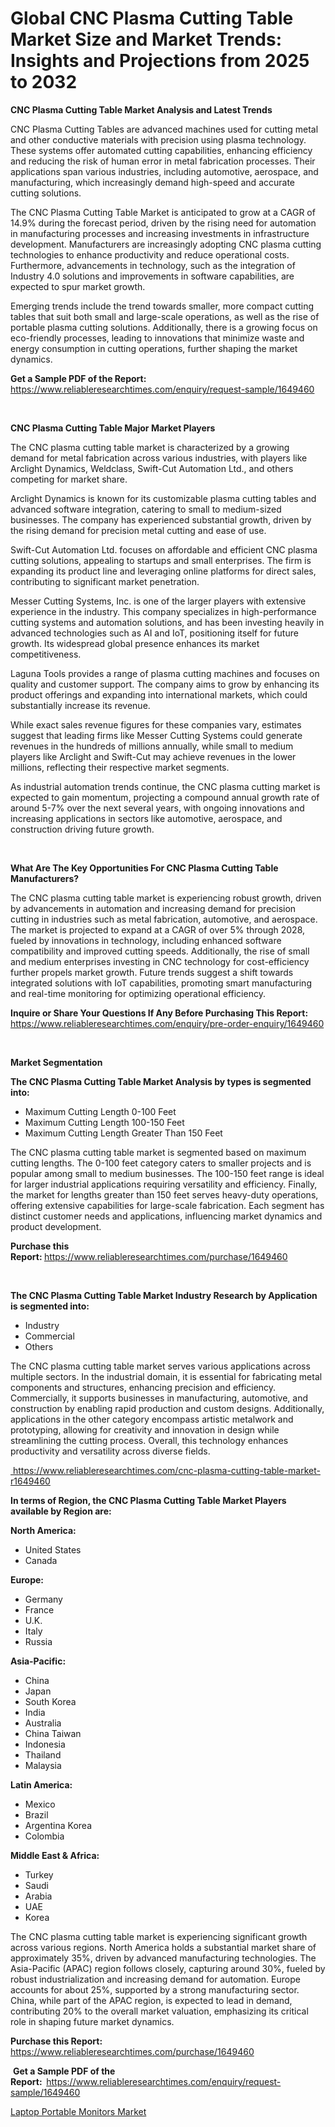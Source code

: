 <p><h1>Global CNC Plasma Cutting Table Market Size and Market Trends: Insights and Projections from 2025 to 2032</h1></p><p><strong>CNC Plasma Cutting Table Market Analysis and Latest Trends</strong></p>
<p><p>CNC Plasma Cutting Tables are advanced machines used for cutting metal and other conductive materials with precision using plasma technology. These systems offer automated cutting capabilities, enhancing efficiency and reducing the risk of human error in metal fabrication processes. Their applications span various industries, including automotive, aerospace, and manufacturing, which increasingly demand high-speed and accurate cutting solutions.</p><p>The CNC Plasma Cutting Table Market is anticipated to grow at a CAGR of 14.9% during the forecast period, driven by the rising need for automation in manufacturing processes and increasing investments in infrastructure development. Manufacturers are increasingly adopting CNC plasma cutting technologies to enhance productivity and reduce operational costs. Furthermore, advancements in technology, such as the integration of Industry 4.0 solutions and improvements in software capabilities, are expected to spur market growth.</p><p>Emerging trends include the trend towards smaller, more compact cutting tables that suit both small and large-scale operations, as well as the rise of portable plasma cutting solutions. Additionally, there is a growing focus on eco-friendly processes, leading to innovations that minimize waste and energy consumption in cutting operations, further shaping the market dynamics.</p></p>
<p><strong>Get a Sample PDF of the Report:&nbsp;</strong> <a href="https://www.reliableresearchtimes.com/enquiry/request-sample/1649460?utm_campaign=2199&utm_medium=2&utm_source=Github&utm_content=ia&utm_term=18022025&utm_id=cnc-plasma-cutting-table">https://www.reliableresearchtimes.com/enquiry/request-sample/1649460</a></p>
<p>&nbsp;</p>
<p><strong>CNC Plasma Cutting Table Major Market Players</strong></p>
<p><p>The CNC plasma cutting table market is characterized by a growing demand for metal fabrication across various industries, with players like Arclight Dynamics, Weldclass, Swift-Cut Automation Ltd., and others competing for market share. </p><p>Arclight Dynamics is known for its customizable plasma cutting tables and advanced software integration, catering to small to medium-sized businesses. The company has experienced substantial growth, driven by the rising demand for precision metal cutting and ease of use. </p><p>Swift-Cut Automation Ltd. focuses on affordable and efficient CNC plasma cutting solutions, appealing to startups and small enterprises. The firm is expanding its product line and leveraging online platforms for direct sales, contributing to significant market penetration.</p><p>Messer Cutting Systems, Inc. is one of the larger players with extensive experience in the industry. This company specializes in high-performance cutting systems and automation solutions, and has been investing heavily in advanced technologies such as AI and IoT, positioning itself for future growth. Its widespread global presence enhances its market competitiveness.</p><p>Laguna Tools provides a range of plasma cutting machines and focuses on quality and customer support. The company aims to grow by enhancing its product offerings and expanding into international markets, which could substantially increase its revenue.</p><p>While exact sales revenue figures for these companies vary, estimates suggest that leading firms like Messer Cutting Systems could generate revenues in the hundreds of millions annually, while small to medium players like Arclight and Swift-Cut may achieve revenues in the lower millions, reflecting their respective market segments.</p><p>As industrial automation trends continue, the CNC plasma cutting market is expected to gain momentum, projecting a compound annual growth rate of around 5-7% over the next several years, with ongoing innovations and increasing applications in sectors like automotive, aerospace, and construction driving future growth.</p></p>
<p>&nbsp;</p>
<p><strong>What Are The Key Opportunities For CNC Plasma Cutting Table Manufacturers?</strong></p>
<p><p>The CNC plasma cutting table market is experiencing robust growth, driven by advancements in automation and increasing demand for precision cutting in industries such as metal fabrication, automotive, and aerospace. The market is projected to expand at a CAGR of over 5% through 2028, fueled by innovations in technology, including enhanced software compatibility and improved cutting speeds. Additionally, the rise of small and medium enterprises investing in CNC technology for cost-efficiency further propels market growth. Future trends suggest a shift towards integrated solutions with IoT capabilities, promoting smart manufacturing and real-time monitoring for optimizing operational efficiency.</p></p>
<p><strong>Inquire or Share Your Questions If Any Before Purchasing This Report:</strong> <a href="https://www.reliableresearchtimes.com/enquiry/pre-order-enquiry/1649460?utm_campaign=2199&utm_medium=2&utm_source=Github&utm_content=ia&utm_term=18022025&utm_id=cnc-plasma-cutting-table">https://www.reliableresearchtimes.com/enquiry/pre-order-enquiry/1649460</a></p>
<p>&nbsp;</p>
<p><strong>Market Segmentation</strong></p>
<p><strong>The CNC Plasma Cutting Table Market Analysis by types is segmented into:</strong></p>
<p><ul><li>Maximum Cutting Length 0-100 Feet</li><li>Maximum Cutting Length 100-150 Feet</li><li>Maximum Cutting Length Greater Than 150 Feet</li></ul></p>
<p><p>The CNC plasma cutting table market is segmented based on maximum cutting lengths. The 0-100 feet category caters to smaller projects and is popular among small to medium businesses. The 100-150 feet range is ideal for larger industrial applications requiring versatility and efficiency. Finally, the market for lengths greater than 150 feet serves heavy-duty operations, offering extensive capabilities for large-scale fabrication. Each segment has distinct customer needs and applications, influencing market dynamics and product development.</p></p>
<p><strong>Purchase this Report:&nbsp;</strong><a href="https://www.reliableresearchtimes.com/purchase/1649460?utm_campaign=2199&utm_medium=2&utm_source=Github&utm_content=ia&utm_term=18022025&utm_id=cnc-plasma-cutting-table">https://www.reliableresearchtimes.com/purchase/1649460</a></p>
<p>&nbsp;</p>
<p><strong>The CNC Plasma Cutting Table Market Industry Research by Application is segmented into:</strong></p>
<p><ul><li>Industry</li><li>Commercial</li><li>Others</li></ul></p>
<p><p>The CNC plasma cutting table market serves various applications across multiple sectors. In the industrial domain, it is essential for fabricating metal components and structures, enhancing precision and efficiency. Commercially, it supports businesses in manufacturing, automotive, and construction by enabling rapid production and custom designs. Additionally, applications in the other category encompass artistic metalwork and prototyping, allowing for creativity and innovation in design while streamlining the cutting process. Overall, this technology enhances productivity and versatility across diverse fields.</p></p>
<p><a href="https://www.reliableresearchtimes.com/cnc-plasma-cutting-table-market-r1649460?utm_campaign=2199&utm_medium=2&utm_source=Github&utm_content=ia&utm_term=18022025&utm_id=cnc-plasma-cutting-table">&nbsp;https://www.reliableresearchtimes.com/cnc-plasma-cutting-table-market-r1649460</a></p>
<p><strong>In terms of Region, the CNC Plasma Cutting Table Market Players available by Region are:</strong></p>
<p>
    <p> <strong> North America: </strong>
        <ul>
            <li>United States</li>
            <li>Canada</li>
        </ul>
        </p> 
    <p> <strong> Europe: </strong>
        <ul>
            <li>Germany</li>
            <li>France</li>
            <li>U.K.</li>
            <li>Italy</li>
            <li>Russia</li>
        </ul>
        </p> 
    <p> <strong> Asia-Pacific: </strong>
        <ul>
            <li>China</li>
            <li>Japan</li>
            <li>South Korea</li>
            <li>India</li>
            <li>Australia</li>
            <li>China Taiwan</li>
            <li>Indonesia</li>
            <li>Thailand</li>
            <li>Malaysia</li>
        </ul>
        </p> 
    <p> <strong> Latin America: </strong>
        <ul>
            <li>Mexico</li>
            <li>Brazil</li>
            <li>Argentina Korea</li>
            <li>Colombia</li>
        </ul>
        </p> 
    <p> <strong> Middle East & Africa: </strong>
        <ul>
            <li>Turkey</li>
            <li>Saudi</li>
            <li>Arabia</li>
            <li>UAE</li>
            <li>Korea</li>
        </ul>
    </p>
    </p>
<p><p>The CNC plasma cutting table market is experiencing significant growth across various regions. North America holds a substantial market share of approximately 35%, driven by advanced manufacturing technologies. The Asia-Pacific (APAC) region follows closely, capturing around 30%, fueled by robust industrialization and increasing demand for automation. Europe accounts for about 25%, supported by a strong manufacturing sector. China, while part of the APAC region, is expected to lead in demand, contributing 20% to the overall market valuation, emphasizing its critical role in shaping future market dynamics.</p></p>
<p><strong>Purchase this Report: </strong><a href="https://www.reliableresearchtimes.com/purchase/1649460?utm_campaign=2199&utm_medium=2&utm_source=Github&utm_content=ia&utm_term=18022025&utm_id=cnc-plasma-cutting-table">https://www.reliableresearchtimes.com/purchase/1649460</a></p>
<p>&nbsp;<strong>Get a Sample PDF of the Report:&nbsp;&nbsp;</strong><a href="https://www.reliableresearchtimes.com/enquiry/request-sample/1649460?utm_campaign=2199&utm_medium=2&utm_source=Github&utm_content=ia&utm_term=18022025&utm_id=cnc-plasma-cutting-table">https://www.reliableresearchtimes.com/enquiry/request-sample/1649460</a></p>
<p><strong></strong></p>
<p><p><a href="https://github.com/SamiaChowdhury801/Market-Research-Report-List-1/blob/main/laptop-portable-monitors-market.md?utm_campaign=2199&utm_medium=2&utm_source=Github&utm_content=ia&utm_term=18022025&utm_id=cnc-plasma-cutting-table">Laptop Portable Monitors Market</a></p></p>